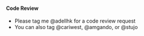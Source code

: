 #### Code Review
* Please tag me @adellhk for a code review request
* You can also tag @cariwest, @amgando, or @stujo